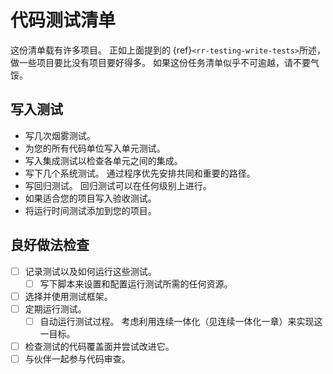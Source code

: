 # 代码测试清单

这份清单载有许多项目。 正如上面提到的 {ref}`<rr-testing-write-tests>`所述，做一些项目要比没有项目要好得多。 如果这份任务清单似乎不可逾越，请不要气馁。

<a name="Writing_tests"></a>

## 写入测试

- 写几次烟雾测试。
- 为您的所有代码单位写入单元测试。
- 写入集成测试以检查各单元之间的集成。
- 写下几个系统测试。 通过程序优先安排共同和重要的路径。
- 写回归测试。 回归测试可以在任何级别上进行。
- 如果适合您的项目写入验收测试。
- 将运行时间测试添加到您的项目。

<a name="Good_practice_checks"></a>

## 良好做法检查

- [ ] 记录测试以及如何运行这些测试。
  - [ ] 写下脚本来设置和配置运行测试所需的任何资源。
- [ ] 选择并使用测试框架。
- [ ] 定期运行测试。
  - [ ] 自动运行测试过程。 考虑利用连续一体化（见连续一体化一章）来实现这一目标。
- [ ] 检查测试的代码覆盖面并尝试改进它。
- [ ] 与伙伴一起参与代码审查。
